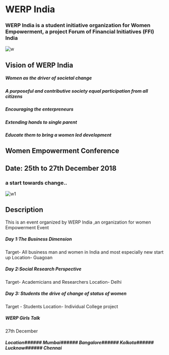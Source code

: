 # WERP India
### WERP India is a student initiative organization for Women Empowerment, a project Forum of Financial Initiatives (FFI) India 
![w](https://user-images.githubusercontent.com/44456358/47614737-6e163c00-daca-11e8-91e6-79a41efc353c.PNG)

## Vision of WERP India
 #####  Women as the driver of societal change
 #####  A purposeful and contributive society equal participation from all citizens
 #####   Encouraging the enterpreneurs
 #####  Extending hands to single parent
 #####  Educate them to bring a women led development
## Women Empowerment Conference
## Date:  25th to 27th December 2018
### a start towards change..
![w1](https://user-images.githubusercontent.com/44456358/47607944-5eecab00-da44-11e8-928a-0493e8bd98a8.PNG)
## Description
This is an event organized by WERP India ,an organization for women Empowerment
Event 
##### Day 1:The Business Dimension
 Target- All business man and women in India and most especially new start up
 Location- Guagoan 
##### Day 2:Social Research Perspective
 Target- Academicians and Researchers
 Location- Delhi
##### Day 3: Students the drive of change of status of women
 Target - Students
 Location- Individual College project
##### WERP Girls Talk 
 27th December
 ##### Location###### Mumbai######  Bangalore###### Kolkota###### Lucknow###### Chennai
